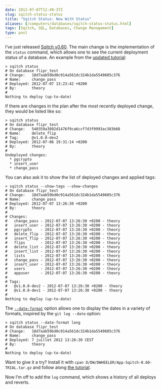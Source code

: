 ```yaml
--- 
date: 2012-07-07T12:49:37Z
slug: sqitch-status-status
title: "Sqitch Status: Now With Status"
aliases: [/computers/databases/sqitch-status-status.html]
tags: [Sqitch, SQL, Databases, Change Management]
type: post
---
```


I’ve just released [Sqitch v0.60]. The main change is the implementation of the
`status` command, which allows one to see the current deployment status of a
database. An example from the [updated tutorial][]:

    > sqitch status
    # On database flipr_test
    # Change:   18d7aab59bd0c914a561dc324b1da5549605c376
    # Name:     change_pass
    # Deployed: 2012-07-07 13:23:42 +0200
    # By:       theory
    # 
    Nothing to deploy (up-to-date)

If there are changes in the plan after the most recently deployed change, they
would be listed like so:

    > sqitch status
    # On database flipr_test
    # Change:   540359a3892d1476f9ca6ccf7d3f9993ac383b68
    # Name:     delete_flip
    # Tag:      @v1.0.0-dev2
    # Deployed: 2012-07-06 19:31:14 +0200
    # By:       theory
    # 
    Undeployed changes:
      * pgcrypto
      * insert_user
      * change_pass

You can also ask it to show the list of deployed changes and applied tags:

    > sqitch status --show-tags --show-changes
    # On database flipr_test
    # Change:   18d7aab59bd0c914a561dc324b1da5549605c376
    # Name:     change_pass
    # Deployed: 2012-07-07 13:26:30 +0200
    # By:       theory
    # 
    # Changes:
    #   change_pass - 2012-07-07 13:26:30 +0200 - theory
    #   insert_user - 2012-07-07 13:26:30 +0200 - theory
    #   pgcrypto    - 2012-07-07 13:26:30 +0200 - theory
    #   delete_flip - 2012-07-07 13:26:30 +0200 - theory
    #   insert_flip - 2012-07-07 13:26:30 +0200 - theory
    #   flips       - 2012-07-07 13:26:30 +0200 - theory
    #   delete_list - 2012-07-07 13:26:30 +0200 - theory
    #   insert_list - 2012-07-07 13:26:30 +0200 - theory
    #   lists       - 2012-07-07 13:26:30 +0200 - theory
    #   change_pass - 2012-07-07 13:26:30 +0200 - theory
    #   insert_user - 2012-07-07 13:26:30 +0200 - theory
    #   users       - 2012-07-07 13:26:30 +0200 - theory
    #   appuser     - 2012-07-07 13:26:30 +0200 - theory
    # 
    # Tags:
    #   @v1.0.0-dev2 - 2012-07-07 13:26:30 +0200 - theory
    #   @v1.0.0-dev1 - 2012-07-07 13:26:30 +0200 - theory
    # 
    Nothing to deploy (up-to-date)

The [`--date-format`] option allows one to display the dates in a variety of
formats, inspired by the `git log --date` option:

    > sqitch status --date-format long
    # On database flipr_test
    # Change:   18d7aab59bd0c914a561dc324b1da5549605c376
    # Name:     change_pass
    # Deployed: 7 juillet 2012 13:26:30 CEST
    # By:       theory
    # 
    Nothing to deploy (up-to-date)

Want to give it a try? Install it with
`cpan D/DW/DWHEELER/App-Sqitch-0.60-TRIAL.tar.gz` and follow along [the
tutorial].

Now I’m off to add the `log` command, which shows a history of all deploys and
reverts.

  [Sqitch v0.60]: https://metacpan.org/release/DWHEELER/App-Sqitch-0.60-TRIAL
  [updated tutorial]: https://metacpan.org/release/DWHEELER/App-Sqitch-0.60-TRIAL/view/lib/sqitchtutorial.pod
  [`--date-format`]: https://metacpan.org/release/DWHEELER/App-Sqitch-0.60-TRIAL/view/lib/sqitch-status.pod#-date-format
  [the tutorial]: https://github.com/theory/sqitch/blob/master/lib/sqitchtutorial.pod
